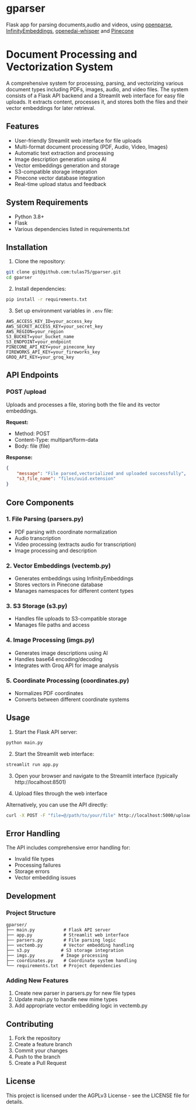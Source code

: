# gparser
Flask app for parsing documents,audio and videos, using [openparse](https://github.com/Filimoa/open-parse), [InfinityEmbeddings](https://github.com/michaelfeil/infinity), [openedai-whisper](https://github.com/matatonic/openedai-whisper) and [Pinecone](https://www.pinecone.io)
# Document Processing and Vectorization System

A comprehensive system for processing, parsing, and vectorizing various document types including PDFs, images, audio, and video files. The system consists of a Flask API backend and a Streamlit web interface for easy file uploads. It extracts content, processes it, and stores both the files and their vector embeddings for later retrieval.

## Features

- User-friendly Streamlit web interface for file uploads
- Multi-format document processing (PDF, Audio, Video, Images)
- Automatic text extraction and processing
- Image description generation using AI
- Vector embeddings generation and storage
- S3-compatible storage integration
- Pinecone vector database integration
- Real-time upload status and feedback

## System Requirements

- Python 3.8+
- Flask
- Various dependencies listed in requirements.txt

## Installation

1. Clone the repository:
```bash
git clone git@github.com:tulas75/gparser.git
cd gparser
```

2. Install dependencies:
```bash
pip install -r requirements.txt
```

3. Set up environment variables in `.env` file:
```
AWS_ACCESS_KEY_ID=your_access_key
AWS_SECRET_ACCESS_KEY=your_secret_key
AWS_REGION=your_region
S3_BUCKET=your_bucket_name
S3_ENDPOINT=your_endpoint
PINECONE_API_KEY=your_pinecone_key
FIREWORKS_API_KEY=your_fireworks_key
GROQ_API_KEY=your_groq_key
```

## API Endpoints

### POST /upload
Uploads and processes a file, storing both the file and its vector embeddings.

**Request:**
- Method: POST
- Content-Type: multipart/form-data
- Body: file (file)

**Response:**
```json
{
    "message": "File parsed,vectorialized and uploaded successfully",
    "s3_file_name": "files/uuid.extension"
}
```

## Core Components

### 1. File Parsing (parsers.py)
- PDF parsing with coordinate normalization
- Audio transcription
- Video processing (extracts audio for transcription)
- Image processing and description

### 2. Vector Embeddings (vectemb.py)
- Generates embeddings using InfinityEmbeddings
- Stores vectors in Pinecone database
- Manages namespaces for different content types

### 3. S3 Storage (s3.py)
- Handles file uploads to S3-compatible storage
- Manages file paths and access

### 4. Image Processing (imgs.py)
- Generates image descriptions using AI
- Handles base64 encoding/decoding
- Integrates with Groq API for image analysis

### 5. Coordinate Processing (coordinates.py)
- Normalizes PDF coordinates
- Converts between different coordinate systems

## Usage

1. Start the Flask API server:
```bash
python main.py
```

2. Start the Streamlit web interface:
```bash
streamlit run app.py
```

3. Open your browser and navigate to the Streamlit interface (typically http://localhost:8501)

4. Upload files through the web interface

Alternatively, you can use the API directly:
```bash
curl -X POST -F "file=@/path/to/your/file" http://localhost:5000/upload
```

## Error Handling

The API includes comprehensive error handling for:
- Invalid file types
- Processing failures
- Storage errors
- Vector embedding issues

## Development

### Project Structure
```
gparser/
├── main.py           # Flask API server
├── app.py            # Streamlit web interface
├── parsers.py        # File parsing logic
├── vectemb.py        # Vector embedding handling
├── s3.py            # S3 storage integration
├── imgs.py          # Image processing
├── coordinates.py    # Coordinate system handling
└── requirements.txt  # Project dependencies
```

### Adding New Features
1. Create new parser in parsers.py for new file types
2. Update main.py to handle new mime types
3. Add appropriate vector embedding logic in vectemb.py

## Contributing

1. Fork the repository
2. Create a feature branch
3. Commit your changes
4. Push to the branch
5. Create a Pull Request

## License

This project is licensed under the AGPLv3 License - see the LICENSE file for details.
